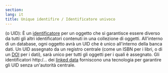 ```yaml
---
section: 
lang: it
title: Unique identifire / Identificatore univoco
---
```


(o UID): È un [identificatore](/glossary/it/identifier/) per un oggetto che si garantisce essere diverso da tutti gli altri identificatori contenuti in una collezione di oggetti. All'interno di un database, ogni oggetto avrà un UID che è unico all'interno della banca dati. Un UID assegnato da un registro centrale (come un ISBN per i libri, o di un [DOI](/glossary/it/doi/) per i dati), sarà unico per tutti gli oggetti per i quali è assegnato. Gli identificatori http:/... dei [linked data](/glossary/en/linked-data/) forniscono una tecnologia per garantire gli UID senza un'autorità centrale.
